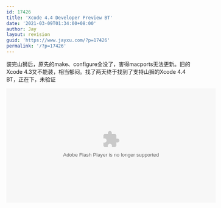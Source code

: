 ```yaml
---
id: 17426
title: 'Xcode 4.4 Developer Preview BT'
date: '2021-03-09T01:34:00+08:00'
author: Jay
layout: revision
guid: 'https://www.jayxu.com/?p=17426'
permalink: '/?p=17426'
---
```


装完山狮后，原先的make、configure全没了，害得macports无法更新。旧的Xcode 4.3又不能装，相当郁闷。找了两天终于找到了支持山狮的Xcode 4.4 BT，正在下，未验证

<embed src="http://www.box.com/embed/zhhgope5j7phg6x.swf" width="550" height="300" wmode="opaque" type="application/x-shockwave-flash" allowFullScreen="true" allowScriptAccess="always">